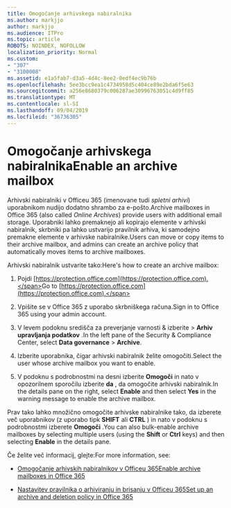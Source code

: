 ```yaml
---
title: Omogočanje arhivskega nabiralnika
ms.author: markjjo
author: markjjo
ms.audience: ITPro
ms.topic: article
ROBOTS: NOINDEX, NOFOLLOW
localization_priority: Normal
ms.custom:
- "307"
- "3100008"
ms.assetid: e1a5fab7-d3a5-4d4c-8ee2-0edf4ec9b76b
ms.openlocfilehash: 5ee3bcc9ea1c4734958d5c404ce89e2bda6f5e63
ms.sourcegitcommit: a256e8680379c006287ae30996763051c4d9ff85
ms.translationtype: MT
ms.contentlocale: sl-SI
ms.lasthandoff: 09/04/2019
ms.locfileid: "36736305"
---
```

# <a name="enable-an-archive-mailbox"></a><span data-ttu-id="c89cf-102">Omogočanje arhivskega nabiralnika</span><span class="sxs-lookup"><span data-stu-id="c89cf-102">Enable an archive mailbox</span></span>

<span data-ttu-id="c89cf-103">Arhivski nabiralniki v Officeu 365 (imenovane tudi *spletni arhivi*) uporabnikom nudijo dodatno shrambo za e-pošto.</span><span class="sxs-lookup"><span data-stu-id="c89cf-103">Archive mailboxes in Office 365 (also called  *Online Archives*) provide users with additional email storage.</span></span> <span data-ttu-id="c89cf-104">Uporabniki lahko premaknejo ali kopirajo elemente v arhivski nabiralnik, skrbniki pa lahko ustvarijo pravilnik arhiva, ki samodejno premakne elemente v arhivske nabiralnike.</span><span class="sxs-lookup"><span data-stu-id="c89cf-104">Users can move or copy items to their archive mailbox, and admins can create an archive policy that automatically moves items to archive mailboxes.</span></span>
  
<span data-ttu-id="c89cf-105">Arhivski nabiralnik ustvarite tako:</span><span class="sxs-lookup"><span data-stu-id="c89cf-105">Here's how to create an archive mailbox:</span></span>
  
1. <span data-ttu-id="c89cf-106">Pojdi [https://protection.office.com](https://protection.office.com).</span><span class="sxs-lookup"><span data-stu-id="c89cf-106">Go to [https://protection.office.com](https://protection.office.com).</span></span>

2. <span data-ttu-id="c89cf-107">Vpišite se v Office 365 z uporabo skrbniškega računa.</span><span class="sxs-lookup"><span data-stu-id="c89cf-107">Sign in to Office 365 using your admin account.</span></span>

3. <span data-ttu-id="c89cf-108">V levem podoknu središča za preverjanje varnosti &amp; izberite \> **Arhiv** **upravljanja podatkov** .</span><span class="sxs-lookup"><span data-stu-id="c89cf-108">In the left pane of the Security &amp; Compliance Center, select **Data governance** \> **Archive**.</span></span>

4. <span data-ttu-id="c89cf-109">Izberite uporabnika, čigar arhivski nabiralnik želite omogočiti.</span><span class="sxs-lookup"><span data-stu-id="c89cf-109">Select the user whose archive mailbox you want to enable.</span></span>

5. <span data-ttu-id="c89cf-110">V podoknu s podrobnostmi na desni izberite **Omogoči** in nato v opozorilnem sporočilu izberite **da** , da omogočite arhivski nabiralnik.</span><span class="sxs-lookup"><span data-stu-id="c89cf-110">In the details pane on the right, select **Enable** and then select **Yes** in the warning message to enable the archive mailbox.</span></span>

<span data-ttu-id="c89cf-111">Prav tako lahko množično omogočite arhivske nabiralnike tako, da izberete več uporabnikov (z uporabo tipk **SHIFT** ali **CTRL** ) in nato v podoknu s podrobnostmi izberete **Omogoči** .</span><span class="sxs-lookup"><span data-stu-id="c89cf-111">You can also bulk-enable archive mailboxes by selecting multiple users (using the **Shift** or **Ctrl** keys) and then selecting **Enable** in the details pane.</span></span>
  
<span data-ttu-id="c89cf-112">Če želite več informacij, glejte:</span><span class="sxs-lookup"><span data-stu-id="c89cf-112">For more information, see:</span></span>
  
- [<span data-ttu-id="c89cf-113">Omogočanje arhivskih nabiralnikov v Officeu 365</span><span class="sxs-lookup"><span data-stu-id="c89cf-113">Enable archive mailboxes in Office 365</span></span>](https://docs.microsoft.com/office365/securitycompliance/enable-archive-mailboxes)

- [<span data-ttu-id="c89cf-114">Nastavitev pravilnika o arhiviranju in brisanju v Officeu 365</span><span class="sxs-lookup"><span data-stu-id="c89cf-114">Set up an archive and deletion policy in Office 365</span></span>](https://docs.microsoft.com//office365/securitycompliance/set-up-an-archive-and-deletion-policy-for-mailboxes)

